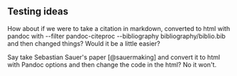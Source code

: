 ## Testing ideas

How about if we were to take a citation in markdown, converted to html with pandoc with --filter pandoc-citeproc --bibliography bibliography/biblio.bib and then changed things? Would it be a little easier?

Say take Sebastian Sauer's paper [@sauermaking] and convert it to html with Pandoc options and then change the code in the html? No it won't. 
